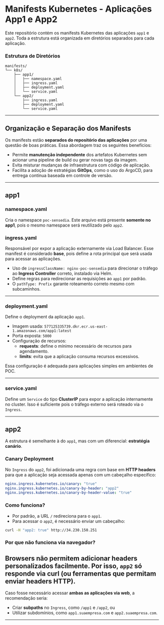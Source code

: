 # Manifests Kubernetes - Aplicações App1 e App2

Este repositório contém os manifests Kubernetes das aplicações `app1` e `app2`. Toda a estrutura está organizada em diretórios separados para cada aplicação.

### Estrutura de Diretórios

```
manifests/
└── k8s/
    ├── app1/
    │   ├── namespace.yaml
    │   ├── ingress.yaml
    │   ├── deployment.yaml
    │   └── service.yaml
    └── app2/
        ├── ingress.yaml
        ├── deployment.yaml
        └── service.yaml
```

---

## Organização e Separação dos Manifests

Os manifests estão **separados do repositório das aplicações** por uma questão de boas práticas. Essa abordagem traz os seguintes benefícios:

- Permite **manutenção independente** dos artefatos Kubernetes sem acionar uma pipeline de build ou gerar novas tags da imagem.
- Evita misturar mudanças de infraestrutura com código de aplicação.
- Facilita a adoção de estratégias **GitOps**, como o uso do ArgoCD, para entrega contínua baseada em controle de versão.

---

## app1

### namespace.yaml

Cria o namespace `poc-sensedia`. Este arquivo está presente **somente no app1**, pois o mesmo namespace será reutilizado pelo `app2`.

### ingress.yaml

Responsável por expor a aplicação externamente via Load Balancer. Esse manifest é considerado **base**, pois define a rota principal que será usada para acessar as aplicações.

- Uso de `ingressClassName: nginx-poc-sensedia` para direcionar o tráfego ao **Ingress Controller** correto, instalado via Helm.
- Define regras para redirecionar as requisições ao `app1` por padrão.
- O `pathType: Prefix` garante roteamento correto mesmo com subcaminhos.

---

### deployment.yaml

Define o deployment da aplicação `app1`.

- Imagem usada: `577125335739.dkr.ecr.us-east-1.amazonaws.com/app1:latest`
- Porta exposta: `5000`
- Configuração de recursos:
  - **requests**: define o mínimo necessário de recursos para agendamento.
  - **limits**: evita que a aplicação consuma recursos excessivos.

Essa configuração é adequada para aplicações simples em ambientes de POC.

---

### service.yaml

Define um `Service` do tipo **ClusterIP** para expor a aplicação internamente no cluster. Isso é suficiente pois o tráfego externo será roteado via o `Ingress`.

---

## app2

A estrutura é semelhante à do `app1`, mas com um diferencial: **estratégia canário**.

### Canary Deployment

No `Ingress` do `app2`, foi adicionada uma regra com base em **HTTP headers** para que a aplicação seja acessada apenas com um cabeçalho específico:

```yaml
nginx.ingress.kubernetes.io/canary: "true"
nginx.ingress.kubernetes.io/canary-by-header: "app2"
nginx.ingress.kubernetes.io/canary-by-header-value: "true"
```

### Como funciona?

- Por padrão, a URL `/` redireciona para o `app1`.
- Para acessar o `app2`, é necessário enviar um cabeçalho:

```bash
curl -H "app2: true" http://34.230.150.251
```

### Por que não funciona via navegador?

Browsers não permitem adicionar headers personalizados facilmente. Por isso, `app2` **só responde via curl** (ou ferramentas que permitam enviar headers HTTP).
---

Caso fosse necessário acessar **ambas as aplicações via web**, a recomendação seria:
- Criar **subpaths** no `Ingress`, como `/app1` e `/app2`, ou
- Utilizar subdomínios, como `app1.suaempresa.com` e `app2.suaempresa.com`.

---

